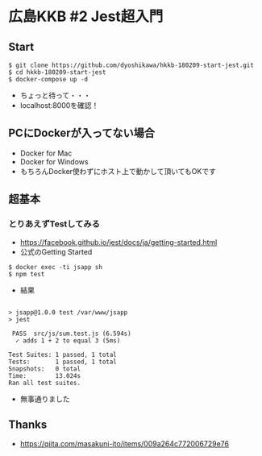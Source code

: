 # 広島KKB #2 Jest超入門

## Start

~~~
$ git clone https://github.com/dyoshikawa/hkkb-180209-start-jest.git
$ cd hkkb-180209-start-jest
$ docker-compose up -d
~~~

- ちょっと待って・・・
- localhost:8000を確認！

## PCにDockerが入ってない場合

- Docker for Mac
- Docker for Windows
- もちろんDocker使わずにホスト上で動かして頂いてもOKです

## 超基本

### とりあえずTestしてみる

- https://facebook.github.io/jest/docs/ja/getting-started.html
- 公式のGetting Started

~~~
$ docker exec -ti jsapp sh
$ npm test
~~~

- 結果

~~~

> jsapp@1.0.0 test /var/www/jsapp
> jest

 PASS  src/js/sum.test.js (6.594s)
  ✓ adds 1 + 2 to equal 3 (5ms)

Test Suites: 1 passed, 1 total
Tests:       1 passed, 1 total
Snapshots:   0 total
Time:        13.024s
Ran all test suites.

~~~

- 無事通りました

## Thanks

- https://qiita.com/masakuni-ito/items/009a264c772006729e76